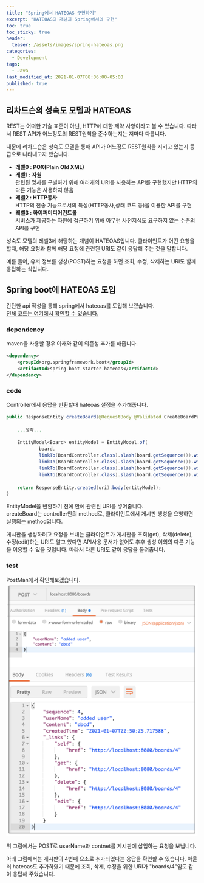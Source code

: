 ```yaml
---
title: "Spring에서 HATEOAS 구현하기"
excerpt: "HATEOAS의 개념과 Spring에서의 구현"
toc: true
toc_sticky: true
header:
  teaser: /assets/images/spring-hateoas.png
categories:
  - Development 
tags:
  - Java
last_modified_at: 2021-01-07T08:06:00-05:00
published: true
---
```


## 리차드슨의 성숙도 모델과 HATEOAS
REST는 어떠한 기술 표준이 아닌, HTTP에 대한 제약 사항이라고 볼 수 있습니다. 따라서 REST API가 어느정도의 REST원칙을 준수하는지는 저마다 다릅니다.   

때문에 리차드슨은 성숙도 모델을 통해 API가 어느정도 REST원칙을 지키고 있는지 등급으로 나타내고자 했습니다.  
- **레벨0 : POX(Plain Old XML)**   
- **레벨1 : 자원**   
관련된 명사를 구별하기 위해 여러개의 URI를 사용하는 API를 구현했지만 HTTP의 다른 기능은 사용하지 않음
- **레벨2 : HTTP동사**    
HTTP의 전송 기능으로서의 특성(HTTP동사,상태 코드 등)을 이용한 API를 구현
- **레벨3 : 하이퍼미디어컨트롤**   
서비스가 제공하는 자원에 접근하기 위해 아무런 사전지식도 요구하지 않는 수준의 API를 구현

성숙도 모델의 레벨3에 해당하는 개념이 HATEOAS입니다. 클라이언트가 어떤 요청을 할때, 해당 요청과 함께 해당 요청에 관련된 URI도 같이 응답해 주는 것을 말합니다. 

예를 들어, 유저 정보를 생상(POST)하는 요청을 하면 조회, 수정, 삭제하는 URI도 함께 응답하는 식입니다. 

## Spring boot에 HATEOAS 도입
간단한 api 작성을 통해 spring에서 hateoas를 도입해 보겠습니다.  
[전체 코드는 여기에서 확인할 수 있습니다.](https://github.com/donggyuu/spring-basic/blob/master/restapi/src/main/java/com/example/restapi/controller/BoardController.java#L57)

### dependency
maven을 사용할 경우 아래와 같이 의존성 추가를 해줍니다.
```xml
<dependency>
	<groupId>org.springframework.boot</groupId>
	<artifactId>spring-boot-starter-hateoas</artifactId>
</dependency>
```

### code
Controller에서 응답을 반환할때 hateoas 설정을 추가해줍니다.   

```java
public ResponseEntity createBoard(@RequestBody @Validated CreateBoardParam param) {
    
    ...생략...

    EntityModel<Board> entityModel = EntityModel.of(
            board,
            linkTo(BoardController.class).slash(board.getSequence()).withSelfRel(),
            linkTo(BoardController.class).slash(board.getSequence()).withRel("get"),
            linkTo(BoardController.class).slash(board.getSequence()).withRel("delete"),
            linkTo(BoardController.class).slash(board.getSequence()).withRel("edit"));

    return ResponseEntity.created(uri).body(entityModel);
}
```
EntityModel을 반환하기 전에 안에 관련된 URI를 넣어줍니다.  
createBoard는 controller안의 method로, 클라이언트에서 게시판 생성을 요청하면 실행되는 method입니다.   

게시판을 생성하려고 요청을 보내는 클라이언트가 게시판을 조회(get), 삭제(delete), 수정(edit)하는 URI도 알고 있다면 API사용 문서가 없어도 추후 생성 이외의 다른 기능을 이용할 수 있을 것입니다. 따라서 다른 URI도 같이 응답을 돌려줍니다.

### test
PostMan에서 확인해보겠습니다.  
![spring-hateoas-2](/assets/images/spring-hateoas-2.png)

위 그림에서는 POST로 userName과 contnet를 게시판에 삽입하는 요청을 보냅니다.  

아래 그림에서는 게시판의 4번째 요소로 추가되었다는 응답을 확인할 수 있습니다. 아울러 hateoas도 추가하였기 때문에 조회, 삭제, 수정을 위한 URI가 "boards/4"임도 같이 응답해 주었습니다.  
